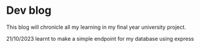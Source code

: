 # Dev blog

This blog will chronicle all my learning in my final year university project.

21/10/2023 learnt to make a simple endpoint for my database using express
